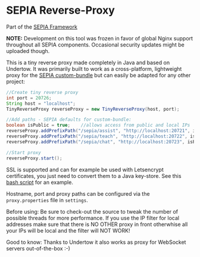 # SEPIA Reverse-Proxy
Part of the [SEPIA Framework](https://sepia-framework.github.io/)  
  
**NOTE:** Development on this tool was frozen in favor of global Nginx support throughout all SEPIA components. Occasional security updates might be uploaded though.  
  
This is a tiny reverse proxy made completely in Java and based on Undertow. It was primarily built to work as a cross-platform, lightweight proxy for the [SEPIA custom-bundle](https://github.com/SEPIA-Framework/sepia-installation-and-setup) but can easily be adapted for any other project:

```java
//Create tiny reverse proxy
int port = 20726;
String host = "localhost";
TinyReverseProxy reverseProxy = new TinyReverseProxy(host, port);

//Add paths - SEPIA defaults for custom-bundle:
boolean isPublic = true;    //allows access from public and local IPs
reverseProxy.addPrefixPath("/sepia/assist", "http://localhost:20721", isPublic);
reverseProxy.addPrefixPath("/sepia/teach", "http://localhost:20722", isPublic);
reverseProxy.addPrefixPath("/sepia/chat", "http://localhost:20723", isPublic);

//Start proxy
reverseProxy.start();
```
SSL is supported and can for example be used with Letsencrypt certificates, you just need to convert them to a Java key-store. See this [bash script](https://github.com/SEPIA-Framework/sepia-installation-and-setup/blob/master/sepia-custom-bundle-folder/letsencrypt/copy-cert-to-keystore.sh) for an example.  

Hostname, port and proxy paths can be configured via the `proxy.properties` file in `settings`.  

Before using: Be sure to check-out the source to tweak the number of possible threads for more performance. If you use the IP filter for local addresses make sure that there is NO OTHER proxy in front otherwhise all your IPs will be local and the filter will NOT WORK!  

Good to know: Thanks to Undertow it also works as proxy for WebSocket servers out-of-the-box :-)

